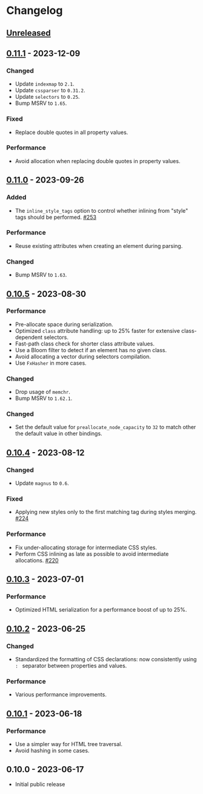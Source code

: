 # Changelog

## [Unreleased]

## [0.11.1] - 2023-12-09

### Changed

- Update `indexmap` to `2.1`.
- Update `cssparser` to `0.31.2`.
- Update `selectors` to `0.25`.
- Bump MSRV to `1.65`.

### Fixed

- Replace double quotes in all property values.

### Performance

- Avoid allocation when replacing double quotes in property values.

## [0.11.0] - 2023-09-26

### Added

- The `inline_style_tags` option to control whether inlining from "style" tags should be performed. [#253](https://github.com/Stranger6667/css-inline/issues/253)

### Performance

- Reuse existing attributes when creating an element during parsing.

### Changed

- Bump MSRV to `1.63`.

## [0.10.5] - 2023-08-30

### Performance

- Pre-allocate space during serialization.
- Optimized `class` attribute handling: up to 25% faster for extensive class-dependent selectors.
- Fast-path class check for shorter class attribute values.
- Use a Bloom filter to detect if an element has no given class.
- Avoid allocating a vector during selectors compilation.
- Use `FxHasher` in more cases.

### Changed

- Drop usage of `memchr`.
- Bump MSRV to `1.62.1`.

### Changed

- Set the default value for `preallocate_node_capacity` to `32` to match other the default value in other bindings.

## [0.10.4] - 2023-08-12

### Changed

- Update `magnus` to `0.6`.

### Fixed

- Applying new styles only to the first matching tag during styles merging. [#224](https://github.com/Stranger6667/css-inline/issues/224)

### Performance

- Fix under-allocating storage for intermediate CSS styles.
- Perform CSS inlining as late as possible to avoid intermediate allocations. [#220](https://github.com/Stranger6667/css-inline/issues/220)

## [0.10.3] - 2023-07-01

### Performance

- Optimized HTML serialization for a performance boost of up to 25%.

## [0.10.2] - 2023-06-25

### Changed

- Standardized the formatting of CSS declarations: now consistently using `: ` separator between properties and values.

### Performance

- Various performance improvements.

## [0.10.1] - 2023-06-18

### Performance

- Use a simpler way for HTML tree traversal.
- Avoid hashing in some cases.

## 0.10.0 - 2023-06-17

- Initial public release

[Unreleased]: https://github.com/Stranger6667/css-inline/compare/ruby-v0.11.1...HEAD
[0.11.1]: https://github.com/Stranger6667/css-inline/compare/ruby-v0.11.0...ruby-v0.11.1
[0.11.0]: https://github.com/Stranger6667/css-inline/compare/ruby-v0.10.5...ruby-v0.11.0
[0.10.5]: https://github.com/Stranger6667/css-inline/compare/ruby-v0.10.4...ruby-v0.10.5
[0.10.4]: https://github.com/Stranger6667/css-inline/compare/ruby-v0.10.3...ruby-v0.10.4
[0.10.3]: https://github.com/Stranger6667/css-inline/compare/ruby-v0.10.2...ruby-v0.10.3
[0.10.2]: https://github.com/Stranger6667/css-inline/compare/ruby-v0.10.1...ruby-v0.10.2
[0.10.1]: https://github.com/Stranger6667/css-inline/compare/ruby-v0.10.0...ruby-v0.10.1
